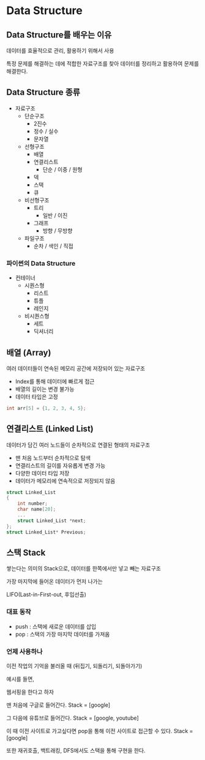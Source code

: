 # Data Structure

## Data Structure를 배우는 이유

데이터를 효율적으로 관리, 활용하기 위해서 사용

특정 문제를 해결하는 데에 적합한 자료구조를 찾아 데이터를 정리하고 활용하여 문제를 해결한다.

## Data Structure 종류

- 자료구조
    - 단순구조
        - 2진수
        - 정수 / 실수
        - 문자열
    - 선형구조
        - 배열
        - 연결리스트
            - 단순 / 이중 / 원형
        - 덱
        - 스택
        - 큐
    - 비선형구조
        - 트리
            - 일반 / 이진
        - 그래프
            - 방향 / 무방향
    - 파일구조
        - 순차 / 색인 / 직접

### 파이썬의 Data Structure

- 컨테이너
    - 시퀀스형
        - 리스트
        - 튜플
        - 레인지
    - 비시퀀스형
        - 세트
        - 딕셔너리

## 배열 (Array)

여러 데이터들이 연속된 메모리 공간에 저장되어 있는 자료구조

- Index를 통해 데이터에 빠르게 접근
- 배열의 길이는 변경 불가능
- 데이터 타입은 고정

```C
int arr[5] = {1, 2, 3, 4, 5};
```

## 연결리스트 (Linked List)

데이터가 담긴 여러 노드들이 순차적으로 연결된 형태의 자료구조

- 맨 처음 노드부터 순차적으로 탐색
- 연결리스트의 길이를 자유롭게 변경 가능
- 다양한 데이터 타입 저장
- 데이터가 메모리에 연속적으로 저장되지 않음

```C
struct Linked_List
{
    int number;
    char name[20];
    ...
    struct Linked_List *next;
};
struct Linked_List* Previous;
```

## 스택 Stack

쌓는다는 의미의 Stack으로, 데이터를 한쪽에서만 넣고 빼는 자료구조

가장 마지막에 들어온 데이터가 먼저 나가는

LIFO(Last-in-First-out, 후입선출)

### 대표 동작
- push : 스택에 새로운 데이터를 삽입
- pop : 스택의 가장 마지막 데이터를 가져옴

### 언제 사용하나

이전 작업의 기억을 불러올 때
(뒤집기, 되돌리기, 되돌아가기)

예시를 들면,

웹서핑을 한다고 하자

맨 처음에 구글로 들어간다. Stack = [google]

그 다음에 유튜브로 들어간다. Stack = [google, youtube]

이 때 이전 사이트로 가고싶다면 pop을 통해 이전 사이트로 접근할 수 있다.
Stack = [google]

또한 재귀호출, 백트래킹, DFS에서도 스택을 통해 구현을 한다.